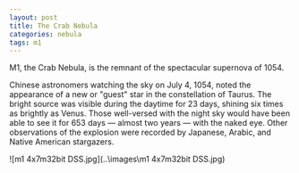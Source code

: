 ```yaml
---
layout: post
title: The Crab Nebula
categories: nebula
tags: m1
---
```


M1, the Crab Nebula, is the remnant of the spectacular supernova of 1054.

Chinese astronomers watching the sky on July 4, 1054, noted the appearance of a new or "guest" star in the constellation of Taurus. The bright source was visible during the daytime for 23 days, shining six times as brightly as Venus. Those well-versed with the night sky would have been able to see it for 653 days — almost two years — with the naked eye. Other observations of the explosion were recorded by Japanese, Arabic, and Native American stargazers.

![m1 4x7m32bit DSS.jpg](..\images\m1 4x7m32bit DSS.jpg)